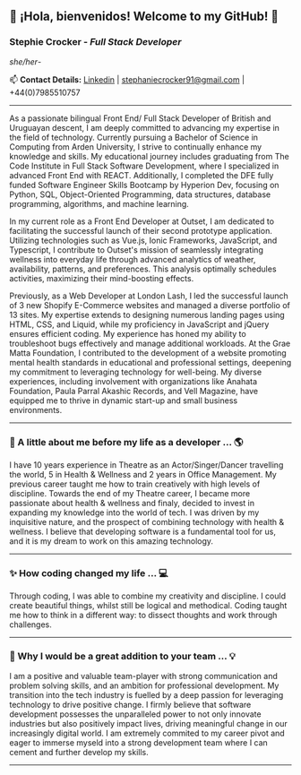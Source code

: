 ## 👋 ¡Hola, bienvenidos! Welcome to my GitHub! 🌱
### **Stephie Crocker** - _Full Stack Developer_
_she/her_-

📫 **Contact Details:** 
[Linkedin](https://www.linkedin.com/in/stephie-crocker-developer/) | stephaniecrocker91@gmail.com | +44(0)7985510757

* * *


As a passionate bilingual Front End/ Full Stack Developer of British and Uruguayan descent, I am deeply committed to advancing my expertise in the field of technology. Currently pursuing a Bachelor of Science in Computing from Arden University, I strive to continually enhance my knowledge and skills. My educational journey includes graduating from The Code Institute in Full Stack Software Development, where I specialized in advanced Front End with REACT. Additionally, I completed the DFE fully funded Software Engineer Skills Bootcamp by Hyperion Dev, focusing on Python, SQL, Object-Oriented Programming, data structures, database programming, algorithms, and machine learning.

In my current role as a Front End Developer at Outset, I am dedicated to facilitating the successful launch of their second prototype application. Utilizing technologies such as Vue.js, Ionic Frameworks, JavaScript, and Typescript, I contribute to Outset's mission of seamlessly integrating wellness into everyday life through advanced analytics of weather, availability, patterns, and preferences. This analysis optimally schedules activities, maximizing their mind-boosting effects. 

Previously, as a Web Developer at London Lash, I led the successful launch of 3 new Shopify E-Commerce websites and managed a diverse portfolio of 13 sites. My expertise extends to designing numerous landing pages using HTML, CSS, and Liquid, while my proficiency in JavaScript and jQuery ensures efficient coding. My experience has honed my ability to troubleshoot bugs effectively and manage additional workloads. At the Grae Matta Foundation, I contributed to the development of a website promoting mental health standards in educational and professional settings, deepening my commitment to leveraging technology for well-being. My diverse experiences, including involvement with organizations like Anahata Foundation, Paula Parral Akashic Records, and Vell Magazine, have equipped me to thrive in dynamic start-up and small business environments.

* * *


### 💃 A little about me before my life as a developer ... 🌎

I have 10 years experience in Theatre as an Actor/Singer/Dancer travelling the world, 5 in Health & Wellness and 2 years in Office Management. My previous career taught me how to train creatively with high levels of discipline. Towards the end of my Theatre career, I became more passionate about health & wellness and finaly, decided to invest in expanding my knowledge into the world of tech. I was driven by my inquisitive nature, and the prospect of combining technology with health & wellness. I believe that developing software is a fundamental tool for us, and it is my dream to work on this amazing technology.

* * *

### ✨ How coding changed my life ... 💻

Through coding, I was able to combine my creativity and discipline. I could create beautiful things, whilst still be logical and methodical. Coding taught me how to think in a different way: to dissect thoughts and work through challenges. 

* * *

### 🚀 Why I would be a great addition to your team ... 💡

I am a positive and valuable team-player with strong communication and problem solving skills, and an ambition for professional development. My transition into the tech industry is fuelled by a deep passion for leveraging technology to drive positive change. I firmly believe that software development possesses the unparalleled power to not only innovate industries but also positively impact lives, driving meaningful change in our increasingly digital world. I am extremely commited to my career pivot and eager to immerse myseld into a strong development team where I can cement and further develop my skills. 

* * *

<!--
**stephaniecrocker91/stephaniecrocker91** is a ✨ _special_ ✨ repository because its `README.md` (this file) appears on your GitHub profile.

Here are some ideas to get you started:

- 🔭 I’m currently working on ...
- 🌱 I’m currently learning ...
- 👯 I’m looking to collaborate on ...
- 🤔 I’m looking for help with ...
- 💬 Ask me about ...
- 📫 How to reach me: ...


- 😄 Pronouns: she/her
- ⚡ Fun fact: ...
-->
